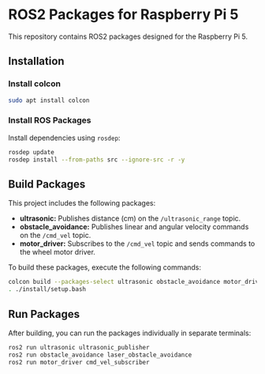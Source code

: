 # ROS2 Packages for Raspberry Pi 5

This repository contains ROS2 packages designed for the Raspberry Pi 5.

## Installation

### Install **colcon**

```bash
sudo apt install colcon
```

### Install ROS Packages

Install dependencies using `rosdep`:

```bash
rosdep update
rosdep install --from-paths src --ignore-src -r -y
```

## Build Packages

This project includes the following packages:

*   **ultrasonic:** Publishes distance (cm) on the `/ultrasonic_range` topic.
*   **obstacle_avoidance:** Publishes linear and angular velocity commands on the `/cmd_vel` topic.
*   **motor_driver:** Subscribes to the `/cmd_vel` topic and sends commands to the wheel motor driver.

To build these packages, execute the following commands:

```bash
colcon build --packages-select ultrasonic obstacle_avoidance motor_driver
. ./install/setup.bash
```

## Run Packages

After building, you can run the packages individually in separate terminals:

```bash
ros2 run ultrasonic ultrasonic_publisher
ros2 run obstacle_avoidance laser_obstacle_avoidance
ros2 run motor_driver cmd_vel_subscriber
```
